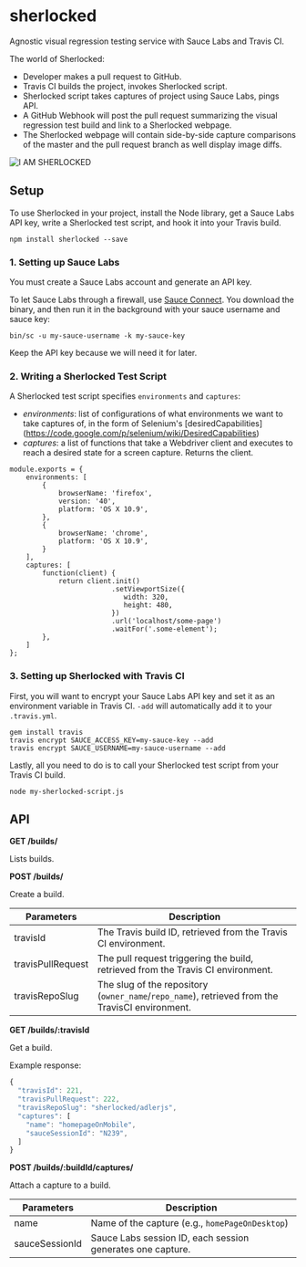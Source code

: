sherlocked
==========

Agnostic visual regression testing service with Sauce Labs and Travis CI.

The world of Sherlocked:

- Developer makes a pull request to GitHub.
- Travis CI builds the project, invokes Sherlocked script.
- Sherlocked script takes captures of project using Sauce Labs, pings API.
- A GitHub Webhook will post the pull request summarizing the visual regression
  test build and link to a Sherlocked webpage.
- The Sherlocked webpage will contain side-by-side capture comparisons of the
  master and the pull request branch as well display image diffs.

![I AM SHERLOCKED](http://imgur.com/b5jQjd7.png)

## Setup

To use Sherlocked in your project, install the Node library, get a Sauce Labs
API key, write a Sherlocked test script, and hook it into your Travis build.

```
npm install sherlocked --save
```

### 1. Setting up Sauce Labs

You must create a Sauce Labs account and generate an API key.

To let Sauce Labs through a firewall, use [Sauce
Connect](https://docs.saucelabs.com/reference/sauce-connect/). You download
the binary, and then run it in the background with your sauce username and
sauce key:

```
bin/sc -u my-sauce-username -k my-sauce-key
```

Keep the API key because we will need it for later.

### 2. Writing a Sherlocked Test Script

A Sherlocked test script specifies ```environments``` and ```captures```:

- *environments*: list of configurations of what environments we want to take
  captures of, in the form of Selenium's [desiredCapabilities]
  (https://code.google.com/p/selenium/wiki/DesiredCapabilities)
- *captures*: a list of functions that take a Webdriver client and executes
  to reach a desired state for a screen capture. Returns the client.

```
module.exports = {
    environments: [
        {
            browserName: 'firefox',
            version: '40',
            platform: 'OS X 10.9',
        },
        {
            browserName: 'chrome',
            platform: 'OS X 10.9',
        }
    ],
    captures: [
        function(client) {
            return client.init()
                         .setViewportSize({
                            width: 320,
                            height: 480,
                         })
                         .url('localhost/some-page')
                         .waitFor('.some-element');
        },
    ]
};
```

### 3. Setting up Sherlocked with Travis CI

First, you will want to encrypt your Sauce Labs API key and set it as an
environment variable in Travis CI. ```-add``` will automatically add it to
your ```.travis.yml```.

```
gem install travis
travis encrypt SAUCE_ACCESS_KEY=my-sauce-key --add
travis encrypt SAUCE_USERNAME=my-sauce-username --add
```

Lastly, all you need to do is to call your Sherlocked test script from your
Travis CI build.

```
node my-sherlocked-script.js
```

## API

**GET /builds/**

Lists builds.


**POST /builds/**

Create a build.

Parameters | Description
---------- | -----------
travisId | The Travis build ID, retrieved from the Travis CI environment.
travisPullRequest | The pull request triggering the build, retrieved from the Travis CI environment.
travisRepoSlug | The slug of the repository (```owner_name```/```repo_name```), retrieved from the TravisCI environment.


**GET /builds/:travisId**

Get a build.

Example response:

```javascript
{
  "travisId": 221,
  "travisPullRequest": 222,
  "travisRepoSlug": "sherlocked/adlerjs",
  "captures": [
    "name": "homepageOnMobile",
    "sauceSessionId": "N239",
  ]
}
```

**POST /builds/:buildId/captures/**

Attach a capture to a build.

Parameters | Description
---------- | -----------
name | Name of the capture (e.g., ```homePageOnDesktop```)
sauceSessionId | Sauce Labs session ID, each session generates one capture.
